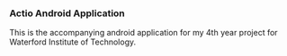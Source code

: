 ### Actio Android Application ###

This is the accompanying android application for my 4th year project for Waterford Institute of Technology.